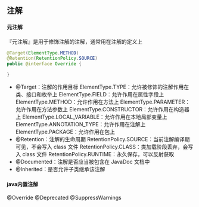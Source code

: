 ## 注解

#### 元注解
『元注解』是用于修饰注解的注解，通常用在注解的定义上
```java
@Target(ElementType.METHOD)
@Retention(RetentionPolicy.SOURCE)
public @interface Override {

}
```
- @Target：注解的作用目标
    ElementType.TYPE：允许被修饰的注解作用在类、接口和枚举上
    ElementType.FIELD：允许作用在属性字段上
    ElementType.METHOD：允许作用在方法上
    ElementType.PARAMETER：允许作用在方法参数上
    ElementType.CONSTRUCTOR：允许作用在构造器上
    ElementType.LOCAL_VARIABLE：允许作用在本地局部变量上
    ElementType.ANNOTATION_TYPE：允许作用在注解上
    ElementType.PACKAGE：允许作用在包上
- @Retention：注解的生命周期
    RetentionPolicy.SOURCE：当前注解编译期可见，不会写入 class 文件
    RetentionPolicy.CLASS：类加载阶段丢弃，会写入 class 文件
    RetentionPolicy.RUNTIME：永久保存，可以反射获取
- @Documented：注解是否应当被包含在 JavaDoc 文档中
- @Inherited：是否允许子类继承该注解

#### java内置注解
@Override
@Deprecated
@SuppressWarnings